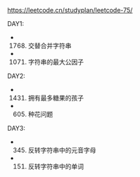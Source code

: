 https://leetcode.cn/studyplan/leetcode-75/

DAY1:
* 1768. 交替合并字符串
* 1071. 字符串的最大公因子
      
DAY2:
* 1431. 拥有最多糖果的孩子
* 605. 种花问题

DAY3:
* 345. 反转字符串中的元音字母
* 151. 反转字符串中的单词
